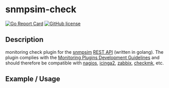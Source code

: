 # snmpsim-check
[![Go Report Card](https://goreportcard.com/badge/github.com/inexio/snmpsim-check)](https://goreportcard.com/report/github.com/inexio/snmpsim-check)
[![GitHub license](https://img.shields.io/badge/license-BSD-blue.svg)](https://github.com/inexio/check_eve_ng/blob/master/LICENSE)

## Description
monitoring check plugin for the [snmpsim](https://github.com/etingof/snmpsim) [REST API](https://github.com/etingof/snmpsim-control-plane) (written in golang). The plugin complies with the [Monitoring Plugins Development Guidelines](https://www.monitoring-plugins.org/doc/guidelines.html) and should therefore be compatible with [nagios](https://www.nagios.org/), [icinga2](https://icinga.com/), [zabbix](https://www.zabbix.com/), [checkmk](https://checkmk.com/), etc.

## Example / Usage
